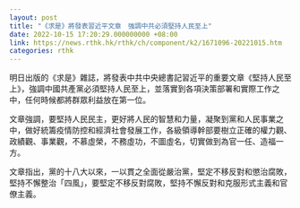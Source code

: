 ```yaml
---
layout: post
title: "《求是》將發表習近平文章　強調中共必須堅持人民至上"
date: 2022-10-15 17:20:29.000000000 +08:00
link: https://news.rthk.hk/rthk/ch/component/k2/1671096-20221015.htm
categories: rthk
---
```


明日出版的《求是》雜誌，將發表中共中央總書記習近平的重要文章《堅持人民至上》，強調中國共產黨必須堅持人民至上，並落實到各項決策部署和實際工作之中，任何時候都將群眾利益放在第一位。

文章強調，要堅持人民民主，更好將人民的智慧和力量，凝聚到黨和人民事業之中，做好統籌疫情防控和經濟社會發展工作，各級領導幹部要樹立正確的權力觀、政績觀、事業觀，不慕虛榮，不務虛功，不圖虛名，切實做到為官一任、造福一方。

文章指出，黨的十八大以來，一以貫之全面從嚴治黨，堅定不移反對和懲治腐敗，堅持不懈整治「四風」，要堅定不移反對腐敗，堅持不懈反對和克服形式主義和官僚主義。
